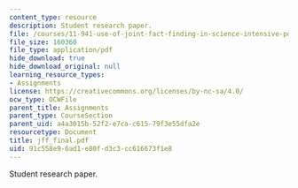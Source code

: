 ```yaml
---
content_type: resource
description: Student research paper.
file: /courses/11-941-use-of-joint-fact-finding-in-science-intensive-policy-disputes-part-i-fall-2003/91c558e96ad1e80fd3c3cc616673f1e8_jff_final.pdf
file_size: 160360
file_type: application/pdf
hide_download: true
hide_download_original: null
learning_resource_types:
- Assignments
license: https://creativecommons.org/licenses/by-nc-sa/4.0/
ocw_type: OCWFile
parent_title: Assignments
parent_type: CourseSection
parent_uid: a4a3015b-52f2-e7ca-c615-79f3e55dfa2e
resourcetype: Document
title: jff_final.pdf
uid: 91c558e9-6ad1-e80f-d3c3-cc616673f1e8
---
```

Student research paper.